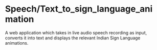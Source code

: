 # Speech/Text_to_sign_language_animation
A web application which takes in live audio speech recording as input, converts it into text and displays the relevant Indian Sign Language animations.
